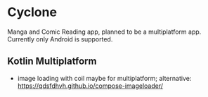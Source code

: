 # Cyclone

Manga and Comic Reading app, planned to be a multiplatform app.
Currently only Android is supported.

## Kotlin Multiplatform

- image loading with coil maybe for multiplatform;
  alternative: https://qdsfdhvh.github.io/compose-imageloader/
